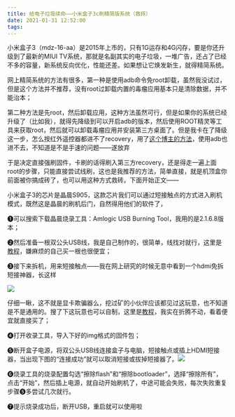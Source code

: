 ```yaml
---
title: 给电子垃圾续命——小米盒子3c刷精简版系统（救砖）
date: 2021-01-31 12:52:00
tags:
---
```


小米盒子3（mdz-16-aa）是2015年上市的，只有1G运存和4G闪存，要是你还升级到了最新的MIUI TV系统，那就是名副其实的电子垃圾，一堆广告，还占了已经不多的容量，新系统反向优化，性能还差。如果想让它焕发新生，就得精简系统。

网上精简系统的方法有很多，第一种是使用adb命令免root卸载，虽然我没试过，但是这个方法并不推荐，没有root过卸载内置的毒瘤应用基本只是清除数据，并不能治本；

第二种方法是先root，然后卸载应用，这种方法虽然可行，但是如果你的系统已经升级了（比如我），就得先降级到可以开启adb的版本，然后使用ROOT精灵等工具来获取root，然后就可以卸载毒瘤应用并安装第三方桌面了。但是我卡在了降级这一步，怎么按红外遥控器都进不了recovery，用了[这个博主的方法](https://www.znds.com/tv-1231940-1-1.html)，使用adb也进不去，不知道是不是手速的问题——遂放弃
<!-- more -->
于是决定直接强刷固件，卡刷的话得刷入第三方recovery，还是得走一遍上面root的步骤，只能直接尝试线刷，这也是我推荐的方法，简单直接，就是机顶盒你前面被你搞成砖了，也可以用这种方式救砖。下面开始正文——

小米盒子3的芯片是晶晨S905，这款芯片我们可以通过短接触点的方式进入刷机模式，既然这是晶晨的刷机后门，自然得用他们的软件了，

❶可以搜索下载晶晨烧录工具：Amlogic USB Burning Tool，我用的是2.1.6.8版本；

❷然后准备一根双公头USB线，我是自己制作的，很简单，线找对就行，这里是[教程](https://www.szjytx.com/?id=12650)，嫌麻烦的自己买一根也很便宜；

❸接下来拆机，用来短接触点——我在网上研究的时候无意中看到一个hdmi免拆短接神器，长这样

![](/images/mdz16aa_1.png)

仔细一瞅，这不就是显卡欺骗器么，挖过矿的小伙伴应该都见过这玩意，也不知道是不是通用的。搜了下这玩意也可以自制，这里是[教程](https://www.mydigit.cn/thread-372021-1-1.html)，我实在折腾不动，看着便宜就直接买了；

❹打开收录工具，导入下好的img格式的固件包；

❺断开盒子电源，将双公头USB线连接盒子与电脑，短接触点或插上HDMI短接器，当出现下图的“连接成功”就可以取消短接或拔掉短接器了。![](/images/mdz16aa_2.png)

❻烧录工具的烧录配置勾选“擦除flash”和“擦除bootloader”，选择“擦除所有”，点击“开始”，然后插上电源，就自动开始刷机了，中途可能会失败，每次失败重复步骤❺多尝试几次就行。

❼提示烧录成功后，断开USB，重启就可以使用啦